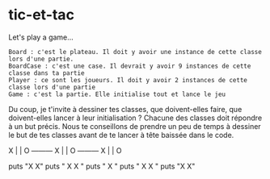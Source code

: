 # tic-et-tac
Let's play a game...

    Board : c'est le plateau. Il doit y avoir une instance de cette classe lors d'une partie.
    BoardCase : c'est une case. Il devrait y avoir 9 instances de cette classe dans ta partie
    Player : ce sont les joueurs. Il doit y avoir 2 instances de cette classe lors d'une partie
    Game : c'est la partie. Elle initialise tout et lance le jeu

Du coup, je t'invite à dessiner tes classes, que doivent-elles faire, que doivent-elles lancer à leur initialisation ? Chacune des classes doit répondre à un but précis. Nous te conseillons de prendre un peu de temps à dessiner le but de tes classes avant de te lancer à tête baissée dans le code.



X |   | O
———
X |   | O
———
X |   | O



puts "X   X"
puts " X X "
puts "  X  "
puts " X X "
puts "X   X"
